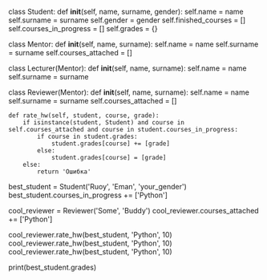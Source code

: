 class Student:
    def __init__(self, name, surname, gender):
        self.name = name
        self.surname = surname
        self.gender = gender
        self.finished_courses = []
        self.courses_in_progress = []
        self.grades = {}
        
class Mentor:
    def __init__(self, name, surname):
        self.name = name
        self.surname = surname
        self.courses_attached = []

class Lecturer(Mentor):
    def __init__(self, name, surname):
        self.name = name
        self.surname = surname

class Reviewer(Mentor):
    def __init__(self, name, surname):
        self.name = name
        self.surname = surname
        self.courses_attached = []


    def rate_hw(self, student, course, grade):
        if isinstance(student, Student) and course in self.courses_attached and course in student.courses_in_progress:
            if course in student.grades:
                student.grades[course] += [grade]
            else:
                student.grades[course] = [grade]
        else:
            return 'Ошибка'


best_student = Student('Ruoy', 'Eman', 'your_gender')
best_student.courses_in_progress += ['Python']

cool_reviewer = Reviewer('Some', 'Buddy')
cool_reviewer.courses_attached += ['Python']

cool_reviewer.rate_hw(best_student, 'Python', 10)
cool_reviewer.rate_hw(best_student, 'Python', 10)
cool_reviewer.rate_hw(best_student, 'Python', 10)

print(best_student.grades)
